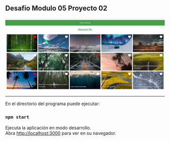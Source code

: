 ## Desafio Modulo 05 Proyecto 02

![Screenshot](https://github.com/mdcabezas/desafio_mod05_02/blob/master/public/screenshot.jpg)

***

En el directorio del programa puede ejecutar:

### `npm start`

Ejecuta la aplicación en modo desarrollo.\
Abra [http://localhost:3000](http://localhost:3000) para ver en su navegador.
